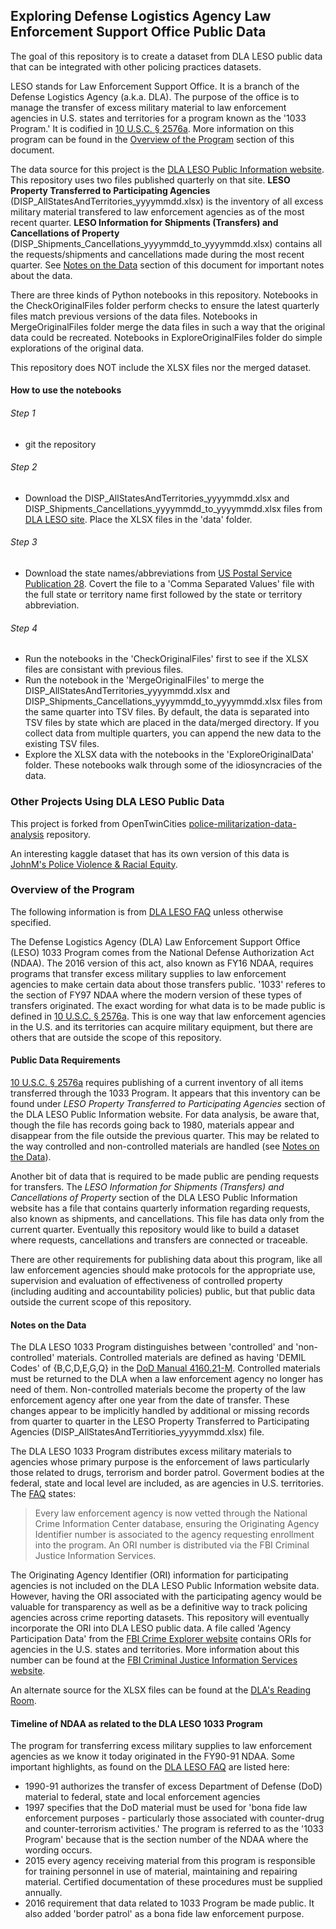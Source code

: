 ## Exploring Defense Logistics Agency Law Enforcement Support Office Public Data

The goal of this repository is to create a dataset from DLA LESO public data that can be integrated with other policing practices datasets.   

LESO stands for Law Enforcement Support Office. It is a branch of the Defense Logistics Agency (a.k.a. DLA). The purpose of the office is to manage the transfer of excess military material to law enforcement agencies in U.S. states and territories for a program known as the '1033 Program.' It is codified in [10 U.S.C. &sect; 2576a](https://uscode.house.gov/view.xhtml?req=granuleid:USC-prelim-title10-section2576a&num=0&edition=prelim). More information on this program can be found in the [Overview of the Program](#overview-of-the-program) section of this document.   

The data source for this project is the [DLA LESO Public Information website](https://www.dla.mil/DispositionServices/Offers/Reutilization/LawEnforcement/PublicInformation/). This repository uses two files published quarterly on that site.  __LESO Property Transferred to Participating Agencies__ (DISP_AllStatesAndTerritories_yyyymmdd.xlsx) is the inventory of all excess military material transfered to law enforcement agencies as of the most recent quarter. __LESO Information for Shipments (Transfers) and Cancellations of Property__ (DISP_Shipments_Cancellations_yyyymmdd_to_yyyymmdd.xlsx) contains all the requests/shipments and cancellations made during the most recent quarter. See [Notes on the Data](#notes-on-the-data) section of this document for important notes about the data.   

There are three kinds of Python notebooks in this repository. Notebooks in the CheckOriginalFiles folder perform checks to ensure the latest quarterly files match previous versions of the data files. Notebooks in MergeOriginalFiles folder merge the data files in such a way that the original data could be recreated. Notebooks in ExploreOriginalFiles folder do simple explorations of the original data.   

This repository does NOT include the XLSX files nor the merged dataset.   

#### How to use the notebooks

###### Step 1
 - git the repository   
###### Step 2
 - Download the DISP_AllStatesAndTerritories_yyyymmdd.xlsx and DISP_Shipments_Cancellations_yyyymmdd_to_yyyymmdd.xlsx files from [DLA LESO site](https://www.dla.mil/DispositionServices/Offers/Reutilization/LawEnforcement/PublicInformation/). Place the XLSX files in the 'data' folder.   
###### Step 3
 - Download the state names/abbreviations from [US Postal Service Publication 28](https://pe.usps.com/text/pub28/28apb.htm). Covert the file to a 'Comma Separated Values' file with the full state or territory name first followed by the state or territory abbreviation.   
###### Step 4
 - Run the notebooks in the 'CheckOriginalFiles' first to see if the XLSX files are consistant with previous files.   
 - Run the notebook in the 'MergeOriginalFiles' to merge the DISP_AllStatesAndTerritories_yyyymmdd.xlsx and DISP_Shipments_Cancellations_yyyymmdd_to_yyyymmdd.xlsx  files from the same quarter into TSV files. By default, the data is separated into TSV files by state which are placed in the data/merged directory. If you collect data from multiple quarters, you can append the new data to the existing TSV files.   
 - Explore the XLSX data with the notebooks in the 'ExploreOriginalData' folder.  These notebooks walk through some of the idiosyncracies of the data.

### Other Projects Using DLA LESO Public Data
This project is forked from OpenTwinCities [police-militarization-data-analysis](https://github.com/OpenTwinCities/police-militarization-data-analysis) repository.   

An interesting kaggle dataset that has its own version of this data is [JohnM's Police Violence & Racial Equity](https://www.kaggle.com/jpmiller/police-violence-in-the-us).   

### Overview of the Program
The following information is from [DLA LESO FAQ](https://www.dla.mil/DispositionServices/Offers/Reutilization/LawEnforcement/ProgramFAQs.aspx) unless otherwise specified.

The Defense Logistics Agency (DLA) Law Enforcement Support Office (LESO) 1033 Program comes from the National Defense Authorization Act (NDAA). The 2016 version of this act, also known as FY16 NDAA, requires programs that transfer excess military supplies to law enforcement agencies to make certain data about those transfers public. '1033' referes to the section of FY97 NDAA where the modern version of these types of transfers originated. The exact wording for what data is to be made public is defined in [10 U.S.C. &sect; 2576a](https://uscode.house.gov/view.xhtml?req=granuleid:USC-prelim-title10-section2576a&num=0&edition=prelim). This is one way that law enforcement agencies in the U.S. and its territories can acquire military equipment, but there are others that are outside the scope of this repository.   

#### Public Data Requirements
[10 U.S.C. &sect; 2576a](https://uscode.house.gov/view.xhtml?req=granuleid:USC-prelim-title10-section2576a&num=0&edition=prelim) requires publishing of a current inventory of all items transferred through the 1033 Program. It appears that this inventory can be found under *LESO Property Transferred to Participating Agencies* section of the DLA LESO Public Information website. For data analysis, be aware that, though the file has records going back to 1980, materials appear and disappear from the file outside the previous quarter. This may be related to the way controlled and non-controlled materials are handled (see [Notes on the Data](#notes-on-the-data)).   

Another bit of data that is required to be made public are pending requests for transfers. The *LESO Information for Shipments (Transfers) and Cancellations of Property* section of the DLA LESO Public Information website has a file that contains quarterly information regarding requests, also known as shipments, and cancellations. This file has data only from the current quarter. Eventually this repository would like to build a dataset where requests, cancellations and transfers are connected or traceable.

There are other requirements for publishing data about this program, like all law enforcement agencies should make protocols for the appropriate use, supervision and evaluation of effectiveness of controlled property (including auditing and accountability policies) public, but that public data outside the current scope of this repository.

#### Notes on the Data
The DLA LESO 1033 Program distinguishes between 'controlled' and 'non-controlled' materials. Controlled materials are defined as having 'DEMIL Codes' of {B,C,D,E,G,Q} in the [DoD Manual 4160.21-M](https://www.dla.mil/HQ/InformationOperations/DLMS/elibrary/manuals/regulations/). Controlled materials must be returned to the DLA when a law enforcement agency no longer has need of them. Non-controlled materials become the property of the law enforcement agency after one year from the date of transfer. These changes appear to be implicitly handled by additional or missing records from quarter to quarter in the LESO Property Transferred to Participating Agencies (DISP_AllStatesAndTerritiories_yyyymmdd.xlsx) file.   

The DLA LESO 1033 Program distributes excess military materials to agencies whose primary purpose is the enforcement of laws particularly those related to drugs, terrorism and border patrol. Goverment bodies at the federal, state and local level are included, as are agencies in U.S. territories. The [FAQ](https://www.dla.mil/DispositionServices/Offers/Reutilization/LawEnforcement/ProgramFAQs.aspx) states:   

> Every law enforcement agency is now vetted through the National Crime Information Center database, ensuring the Originating Agency Identifier number is
> associated to the agency requesting enrollment into the program. An ORI number is distributed via the FBI Criminal Justice Information Services.   

The Originating Agency Identifier (ORI) information for participating agencies is not included on the DLA LESO Public Information website data. However, having the ORI associated with the participating agency would be valuable for transparency as well as be a definitive way to track policing agencies across crime reporting datasets. This repository will eventually incorporate the ORI into DLA LESO public data. A file called 'Agency Participation Data' from the [FBI Crime Explorer website](https://crime-data-explorer.fr.cloud.gov/) contains ORIs for agencies in the U.S. states and territories. More information about this number can be found at the [FBI Criminal Justice Information Services website](https://www.fbi.gov/services/cjis/fingerprints-and-other-biometrics/ordering-fingerprint-cards-and-training-aids).   

An alternate source for the XLSX files can be found at the [DLA's Reading Room](https://www.dla.mil/DispositionServices/FOIA/EFOIALibrary/).

#### Timeline of NDAA as related to the DLA LESO 1033 Program
The program for transferring excess military supplies to law enforcement agencies as we know it today originated in the FY90-91 NDAA. Some important highlights, as found on the [DLA LESO FAQ](https://www.dla.mil/DispositionServices/Offers/Reutilization/LawEnforcement/ProgramFAQs.aspx) are listed here:   
 - 1990-91 authorizes the transfer of excess Department of Defense (DoD) material to federal, state and local enforcement agencies  
 - 1997 specifies that the DoD material must be used for 'bona fide law enforcement purposes - particularly those associated with counter-drug and counter-terrorism activities.' The program is referred to as the '1033 Program' because that is the section number of the NDAA where the wording occurs.    
 - 2015 every agency receiving material from this program is responsible for training personnel in use of material, maintaining and repairing material. Certified documentation of these procedures must be supplied annually.   
 - 2016 requirement that data related to 1033 Program be made public. It also added 'border patrol' as a bona fide law enforcement purpose.   
